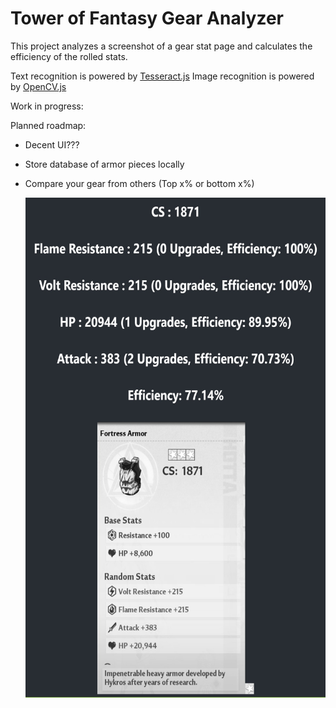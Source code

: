# Tower of Fantasy Gear Analyzer

This project analyzes a screenshot of a gear stat page and calculates the efficiency of the rolled stats.

Text recognition is powered by [Tesseract.js](https://github.com/naptha/tesseract.js)
Image recognition is powered by [OpenCV.js](https://github.com/TechStark/opencv-js)

Work in progress:

Planned roadmap:
- Decent UI???
- Store database of armor pieces locally
- Compare your gear from others (Top x% or bottom x%)

  <img src="https://github.com/mdnpascual/ToF-Gear-Manager/blob/master/readmeScreenshot.jpg?raw=true" height="800px" alt="current screenshot" />